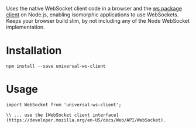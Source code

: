 Uses the native WebSocket client code in a browser and the [ws package client](https://www.npmjs.com/package/ws) on Node.js, enabling isomorphic applications to use WebSockets. Keeps your browser build slim, by not including any of the Node WebSocket implementation.


Installation 
============

```
npm install --save universal-ws-client
```

Usage
=====

```
import WebSocket from 'universal-ws-client';

\\ ... use the [WebSocket client interface](https://developer.mozilla.org/en-US/docs/Web/API/WebSocket).
```



